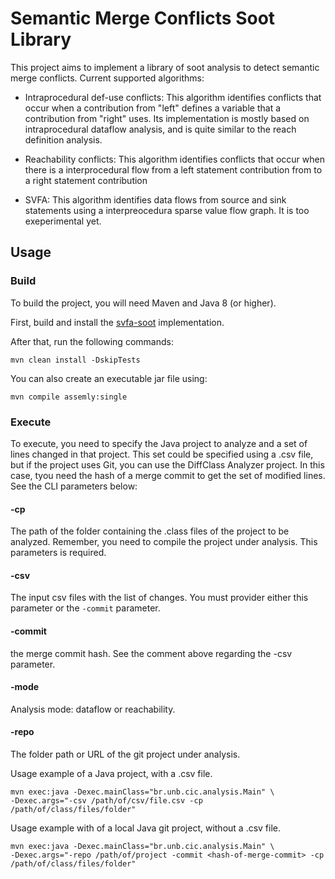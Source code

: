 # Semantic Merge Conflicts Soot Library

This project aims to implement a library of soot analysis to detect semantic merge conflicts.
Current supported algorithms:

   * Intraprocedural def-use conflicts: This algorithm identifies conflicts
    that occur when a contribution from "left" defines a variable
    that a contribution from "right" uses. Its implementation is mostly based on
    intraprocedural dataflow analysis, and is quite similar to the 
    reach definition analysis. 

   * Reachability conflicts: This algorithm identifies conflicts that occur
   when there is a interprocedural flow from a left statement contribution from
   to a right statement contribution

   * SVFA: This algorithm identifies data flows from source and sink statements
   using a interpreocedura sparse value flow graph. It is too exeperimental yet.

## Usage

### Build

To build the project, you will need Maven and Java 8 (or higher).

First, build and install the [svfa-soot](https://github.com/rbonifacio/svfa-scala) implementation. 

After that, run the following commands:

```SHELL
mvn clean install -DskipTests
```

You can also create an executable jar file using: 

```SHELL
mvn compile assemly:single
```
### Execute

To execute, you need to specify the Java project to analyze and a set of lines changed in that project.
This set could be specified using a .csv file, but if the project uses Git, you can use the DiffClass Analyzer project.
In this case, tyou need the hash of a merge commit to get the set of modified lines. See the CLI parameters below:


#### -cp
The path of the folder containing the .class files of the project to be analyzed.
Remember, you need to compile the project under analysis. This parameters is required.

#### -csv
The input csv files with the list of changes. You must provider either this parameter or the ```-commit``` parameter.

#### -commit
the merge commit hash. See the comment above regarding the -csv parameter.

#### -mode
Analysis mode: dataflow or reachability.

#### -repo
The folder path or URL of the git project under analysis.

Usage example of a Java project, with a .csv file.

```SHELL
mvn exec:java -Dexec.mainClass="br.unb.cic.analysis.Main" \
-Dexec.args="-csv /path/of/csv/file.csv -cp /path/of/class/files/folder"
```

Usage example with of a local Java git project, without a .csv file.

```SHELL
mvn exec:java -Dexec.mainClass="br.unb.cic.analysis.Main" \
-Dexec.args="-repo /path/of/project -commit <hash-of-merge-commit> -cp /path/of/class/files/folder"
```

